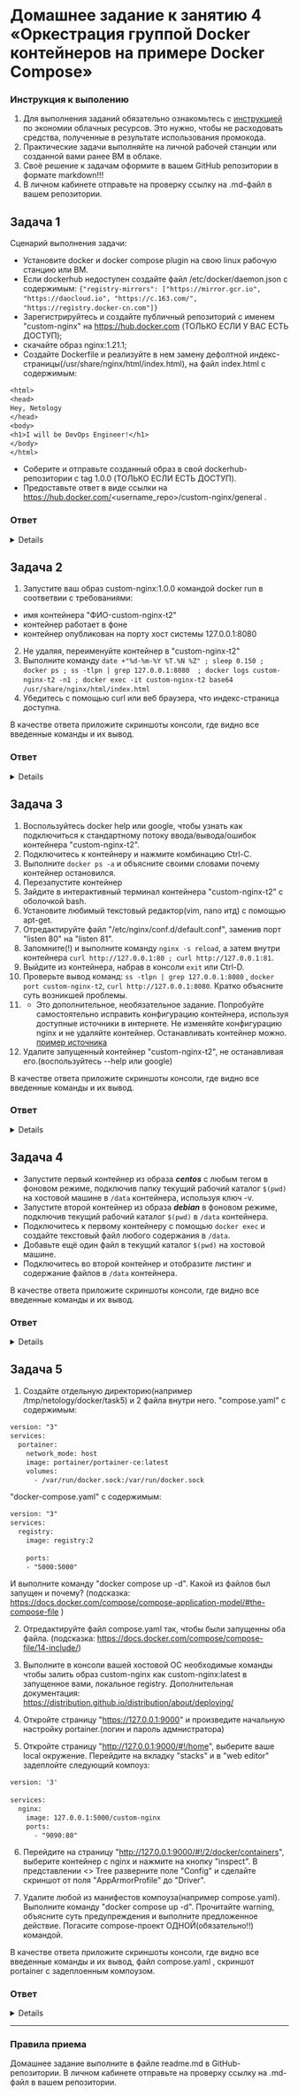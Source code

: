 
# Домашнее задание к занятию 4 «Оркестрация группой Docker контейнеров на примере Docker Compose»

### Инструкция к выполению

1. Для выполнения заданий обязательно ознакомьтесь с [инструкцией](https://github.com/netology-code/devops-materials/blob/master/cloudwork.MD) по экономии облачных ресурсов. Это нужно, чтобы не расходовать средства, полученные в результате использования промокода.
2. Практические задачи выполняйте на личной рабочей станции или созданной вами ранее ВМ в облаке.
3. Своё решение к задачам оформите в вашем GitHub репозитории в формате markdown!!!
4. В личном кабинете отправьте на проверку ссылку на .md-файл в вашем репозитории.

## Задача 1

Сценарий выполнения задачи:
- Установите docker и docker compose plugin на свою linux рабочую станцию или ВМ.
- Если dockerhub недоступен создайте файл /etc/docker/daemon.json с содержимым: ```{"registry-mirrors": ["https://mirror.gcr.io", "https://daocloud.io", "https://c.163.com/", "https://registry.docker-cn.com"]}```
- Зарегистрируйтесь и создайте публичный репозиторий  с именем "custom-nginx" на https://hub.docker.com (ТОЛЬКО ЕСЛИ У ВАС ЕСТЬ ДОСТУП);
- скачайте образ nginx:1.21.1;
- Создайте Dockerfile и реализуйте в нем замену дефолтной индекс-страницы(/usr/share/nginx/html/index.html), на файл index.html с содержимым:
```
<html>
<head>
Hey, Netology
</head>
<body>
<h1>I will be DevOps Engineer!</h1>
</body>
</html>
```
- Соберите и отправьте созданный образ в свой dockerhub-репозитории c tag 1.0.0 (ТОЛЬКО ЕСЛИ ЕСТЬ ДОСТУП). 
- Предоставьте ответ в виде ссылки на https://hub.docker.com/<username_repo>/custom-nginx/general .


### Ответ

<details>

```

docker build -t custom-nginx:1.0.0 .
docker login
docker tag custom-nginx:1.0.0 100gramm/custom-nginx:1.0.0
docker push 100gramm/custom-nginx:1.0.0

```

![Screnshot](https://github.com/vladshvetsov/MyNetology/blob/main/JPG/virt-homework/virt-03-docker-intro/1.jpeg)
   
https://hub.docker.com/r/100gramm/custom-nginx




</details>

## Задача 2
1. Запустите ваш образ custom-nginx:1.0.0 командой docker run в соответвии с требованиями:
- имя контейнера "ФИО-custom-nginx-t2"
- контейнер работает в фоне
- контейнер опубликован на порту хост системы 127.0.0.1:8080
2. Не удаляя, переименуйте контейнер в "custom-nginx-t2"
3. Выполните команду ```date +"%d-%m-%Y %T.%N %Z" ; sleep 0.150 ; docker ps ; ss -tlpn | grep 127.0.0.1:8080  ; docker logs custom-nginx-t2 -n1 ; docker exec -it custom-nginx-t2 base64 /usr/share/nginx/html/index.html```
4. Убедитесь с помощью curl или веб браузера, что индекс-страница доступна.

В качестве ответа приложите скриншоты консоли, где видно все введенные команды и их вывод.

### Ответ


<details>

```

docker run --name SVS-custom-nginx-t2 -p 8080:80 -d 100gramm/custom-nginx:1.0.0

docker rename SVS-custom-nginx-t2 custom-nginx-t2

```

![Screnshot](https://github.com/vladshvetsov/MyNetology/blob/main/JPG/virt-homework/virt-03-docker-intro/2.jpeg)
![Screnshot](https://github.com/vladshvetsov/MyNetology/blob/main/JPG/virt-homework/virt-03-docker-intro/3.jpeg)
![Screnshot](https://github.com/vladshvetsov/MyNetology/blob/main/JPG/virt-homework/virt-03-docker-intro/4.jpeg)

</details>


## Задача 3
1. Воспользуйтесь docker help или google, чтобы узнать как подключиться к стандартному потоку ввода/вывода/ошибок контейнера "custom-nginx-t2".
2. Подключитесь к контейнеру и нажмите комбинацию Ctrl-C.
3. Выполните ```docker ps -a``` и объясните своими словами почему контейнер остановился.
4. Перезапустите контейнер
5. Зайдите в интерактивный терминал контейнера "custom-nginx-t2" с оболочкой bash.
6. Установите любимый текстовый редактор(vim, nano итд) с помощью apt-get.
7. Отредактируйте файл "/etc/nginx/conf.d/default.conf", заменив порт "listen 80" на "listen 81".
8. Запомните(!) и выполните команду ```nginx -s reload```, а затем внутри контейнера ```curl http://127.0.0.1:80 ; curl http://127.0.0.1:81```.
9. Выйдите из контейнера, набрав в консоли  ```exit``` или Ctrl-D.
10. Проверьте вывод команд: ```ss -tlpn | grep 127.0.0.1:8080``` , ```docker port custom-nginx-t2```, ```curl http://127.0.0.1:8080```. Кратко объясните суть возникшей проблемы.
11. * Это дополнительное, необязательное задание. Попробуйте самостоятельно исправить конфигурацию контейнера, используя доступные источники в интернете. Не изменяйте конфигурацию nginx и не удаляйте контейнер. Останавливать контейнер можно. [пример источника](https://www.baeldung.com/linux/assign-port-docker-container)
12. Удалите запущенный контейнер "custom-nginx-t2", не останавливая его.(воспользуйтесь --help или google)

В качестве ответа приложите скриншоты консоли, где видно все введенные команды и их вывод.


### Ответ

<details>


1. Воспользуйтесь docker help или google, чтобы узнать как подключиться к стандартному потоку ввода/вывода/ошибок контейнера "custom-nginx-t2".

docker attach custom-nginx-t2

3. Выполните ```docker ps -a``` и объясните своими словами почему контейнер остановился.

![Screnshot](https://github.com/vladshvetsov/MyNetology/blob/main/JPG/virt-homework/virt-03-docker-intro/5.jpeg)

Ctrl-C отправляет SIGINT, который прервет работу приложения. Обычно это приводит к прерыванию, но решение об этом принимает приложение.
А это значит что мы отправили прерывание работы контейнеру.

5. Зайдите в интерактивный терминал контейнера "custom-nginx-t2" с оболочкой bash.
6. Установите любимый текстовый редактор(vim, nano итд) с помощью apt-get.
7. Отредактируйте файл "/etc/nginx/conf.d/default.conf", заменив порт "listen 80" на "listen 81".

```

Docker exec -it custom-nginx-t2 bash
apt update

apt install nano 

nano /etc/nginx/conf.d/default.conf

```

![Screnshot](https://github.com/vladshvetsov/MyNetology/blob/main/JPG/virt-homework/virt-03-docker-intro/6.jpeg)


10. Проверьте вывод команд: ```ss -tlpn | grep 127.0.0.1:8080``` , ```docker port custom-nginx-t2```, ```curl http://127.0.0.1:8080```. Кратко объясните суть возникшей проблемы.

```
Мы изменили порт приложения которое работает в контейнере,но port-forvarding все еще казывает 80.

```

12. Удалите запущенный контейнер "custom-nginx-t2", не останавливая его.(воспользуйтесь --help или google)

```

docker rm -f custom-nginx-t2

```

![Screnshot](https://github.com/vladshvetsov/MyNetology/blob/main/JPG/virt-homework/virt-03-docker-intro/7.jpeg)



</details>

## Задача 4


- Запустите первый контейнер из образа ***centos*** c любым тегом в фоновом режиме, подключив папку  текущий рабочий каталог ```$(pwd)``` на хостовой машине в ```/data``` контейнера, используя ключ -v.
- Запустите второй контейнер из образа ***debian*** в фоновом режиме, подключив текущий рабочий каталог ```$(pwd)``` в ```/data``` контейнера. 
- Подключитесь к первому контейнеру с помощью ```docker exec``` и создайте текстовый файл любого содержания в ```/data```.
- Добавьте ещё один файл в текущий каталог ```$(pwd)``` на хостовой машине.
- Подключитесь во второй контейнер и отобразите листинг и содержание файлов в ```/data``` контейнера.


В качестве ответа приложите скриншоты консоли, где видно все введенные команды и их вывод.


### Ответ

<details>

```
docker run -it -v $(pwd):/data -d centos:centos7 &
docker run -it -v $(pwd):/data -d debian &
```

![Screnshot](https://github.com/vladshvetsov/MyNetology/blob/main/JPG/virt-homework/virt-03-docker-intro/8.jpeg)

```
docker exec -it 66402ade94f7 bash -c "echo 'Hello from CentOS' > /data/centos_file.txt" touch host.txt
docker exec -it ac9b720526c3 bash -c "ls -l /data"
```

![Screnshot](https://github.com/vladshvetsov/MyNetology/blob/main/JPG/virt-homework/virt-03-docker-intro/8.jpeg)

</details>


## Задача 5

1. Создайте отдельную директорию(например /tmp/netology/docker/task5) и 2 файла внутри него.
"compose.yaml" с содержимым:
```
version: "3"
services:
  portainer:
    network_mode: host
    image: portainer/portainer-ce:latest
    volumes:
      - /var/run/docker.sock:/var/run/docker.sock
```
"docker-compose.yaml" с содержимым:
```
version: "3"
services:
  registry:
    image: registry:2

    ports:
    - "5000:5000"
```

И выполните команду "docker compose up -d". Какой из файлов был запущен и почему? (подсказка: https://docs.docker.com/compose/compose-application-model/#the-compose-file )

2. Отредактируйте файл compose.yaml так, чтобы были запущенны оба файла. (подсказка: https://docs.docker.com/compose/compose-file/14-include/)

3. Выполните в консоли вашей хостовой ОС необходимые команды чтобы залить образ custom-nginx как custom-nginx:latest в запущенное вами, локальное registry. Дополнительная документация: https://distribution.github.io/distribution/about/deploying/
4. Откройте страницу "https://127.0.0.1:9000" и произведите начальную настройку portainer.(логин и пароль адмнистратора)
5. Откройте страницу "http://127.0.0.1:9000/#!/home", выберите ваше local  окружение. Перейдите на вкладку "stacks" и в "web editor" задеплойте следующий компоуз:

```
version: '3'

services:
  nginx:
    image: 127.0.0.1:5000/custom-nginx
    ports:
      - "9090:80"
```
6. Перейдите на страницу "http://127.0.0.1:9000/#!/2/docker/containers", выберите контейнер с nginx и нажмите на кнопку "inspect". В представлении <> Tree разверните поле "Config" и сделайте скриншот от поля "AppArmorProfile" до "Driver".

7. Удалите любой из манифестов компоуза(например compose.yaml).  Выполните команду "docker compose up -d". Прочитайте warning, объясните суть предупреждения и выполните предложенное действие. Погасите compose-проект ОДНОЙ(обязательно!!) командой.

В качестве ответа приложите скриншоты консоли, где видно все введенные команды и их вывод, файл compose.yaml , скриншот portainer c задеплоенным компоузом.


### Ответ

<details>
mkdir -p /tmp/netology/docker/task5
cd /tmp/netology/docker/task5
touch compose.yaml
touch docker-compose.yaml
nano compose.yaml 

nano docker-compose.yaml
docker compose up -d

Docker Compose работает с 2 типами файлов (compose.yaml и docker-compose.yaml),но в последней версии приоритет отдается compose.yaml.При запуске Docker Compose, он об этом и сообщает


Изменяем файл compose.yaml и дописываем в него возможность запускать второй compose файл через include/

```
nano compose.yaml

version: "3"
include:
  - docker-compose.yaml
services:
  portainer:
    image: portainer/portainer-ce:latest
    network_mode: host
    ports:
      - "9000:9000"
    volumes:
      - /var/run/docker.sock:/var/run/docker.sock
```

![Screnshot](https://github.com/vladshvetsov/MyNetology/blob/main/JPG/virt-homework/virt-03-docker-intro/11.jpeg)

![Screnshot](https://github.com/vladshvetsov/MyNetology/blob/main/JPG/virt-homework/virt-03-docker-intro/12.jpeg)


Выходим в хостовую машину и пушим нужный нам образ в локальный репозиторий(Иначе пункт 5.5 не выполнить)



```

docker tag 100gramm/custom-nginx:1.0.0  localhost:5000/custom-nginx:latest
docker push  localhost:5000/custom-nginx:latest

```
![Screnshot](https://github.com/vladshvetsov/MyNetology/blob/main/JPG/virt-homework/virt-03-docker-intro/13.jpeg)

![Screnshot](https://github.com/vladshvetsov/MyNetology/blob/main/JPG/virt-homework/virt-03-docker-intro/14.jpeg)

![Screnshot](https://github.com/vladshvetsov/MyNetology/blob/main/JPG/virt-homework/virt-03-docker-intro/15.jpeg)


![Screnshot](https://github.com/vladshvetsov/MyNetology/blob/main/JPG/virt-homework/virt-03-docker-intro/16.jpeg)

В последнем пункте мы видим, что после удаления манифеста у нас выскочило предупреждение - что сревисы запущенные чеерз docker compose отличаются от тех что находятся в текущем манифесте и предлагает нам или имсправить проблему с файлом или удлаишь личшии контейнеры (которые отсутствую в текущем манифесте).

![Screnshot](https://github.com/vladshvetsov/MyNetology/blob/main/JPG/virt-homework/virt-03-docker-intro/17.jpeg)

</details>

---

### Правила приема

Домашнее задание выполните в файле readme.md в GitHub-репозитории. В личном кабинете отправьте на проверку ссылку на .md-файл в вашем репозитории.

